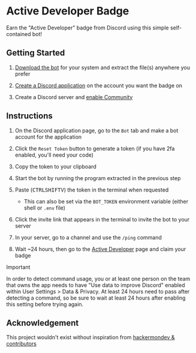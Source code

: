 # Active Developer Badge

Earn the "Active Developer" badge from Discord using this simple self-contained bot!

## Getting Started

1. [Download the bot](https://github.com/benjammin4dayz/discord-active-developer-badge/releases/latest) for your system and extract the file(s) anywhere you prefer

2. [Create a Discord application](https://discord.com/developers/applications) on the account you want the badge on

3. Create a Discord server and [enable Community](https://support.discord.com/hc/en-us/articles/360047132851-Enabling-Your-Community-Server)

## Instructions

1. On the Discord application page, go to the `Bot` tab and make a bot account for the application

2. Click the `Reset Token` button to generate a token (if you have 2fa enabled, you'll need your code)

3. Copy the token to your clipboard

4. Start the bot by running the program extracted in the previous step

5. Paste (<kbd>CTRL</kbd><kbd>SHIFT</kbd><kbd>V</kbd>) the token in the terminal when requested

   - This can also be set via the `BOT_TOKEN` environment variable (either shell or `.env` file)

6. Click the invite link that appears in the terminal to invite the bot to your server

7. In your server, go to a channel and use the `/ping` command

8. Wait ~24 hours, then go to the [Active Developer](https://discord.com/developers/active-developer) page and claim your badge

> [!Important]
> In order to detect command usage, you or at least one person on the team that owns the app needs to have "Use data to improve Discord" enabled within User Settings > Data & Privacy. At least 24 hours need to pass after detecting a command, so be sure to wait at least 24 hours after enabling this setting before trying again.

## Acknowledgement

This project wouldn't exist without inspiration from [hackermondev & contributors](https://github.com/hackermondev/discord-active-developer-badge)
